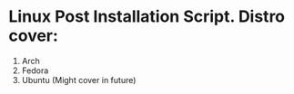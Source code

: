 # Linux Post Installation Script. Distro cover:
1. Arch
2. Fedora
3. Ubuntu (Might cover in future)
